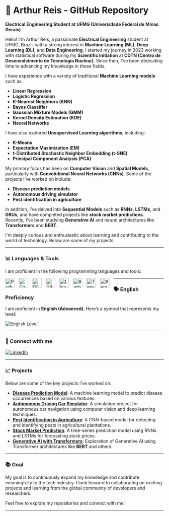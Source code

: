 # 🤖 Arthur Reis - GitHub Repository

**Electrical Engineering Student at UFMG (Universidade Federal de Minas Gerais)**

Hello! I'm Arthur Reis, a passionate **Electrical Engineering** student at UFMG, Brazil, with a strong interest in **Machine Learning (ML)**, **Deep Learning (DL)**, and **Data Engineering**. I started my journey in 2023 working with statistical software during my **Scientific Initiation** at **CDTN (Centro de Desenvolvimento de Tecnologia Nuclear)**. Since then, I’ve been dedicating time to advancing my knowledge in these fields.

I have experience with a variety of traditional **Machine Learning models** such as:
- **Linear Regression**
- **Logistic Regression**
- **K-Nearest Neighbors (KNN)**
- **Bayes Classifier**
- **Gaussian Mixture Models (GMM)**
- **Kernel Density Estimation (KDE)**
- **Neural Networks**

I have also explored **Unsupervised Learning algorithms**, including:
- **K-Means**
- **Expectation Maximization (EM)**
- **t-Distributed Stochastic Neighbor Embedding (t-SNE)**
- **Principal Component Analysis (PCA)**

My primary focus has been on **Computer Vision** and **Spatial Models**, particularly with **Convolutional Neural Networks (CNNs)**. Some of the projects I’ve worked on include:
- **Disease prediction models**
- **Autonomous driving simulator**
- **Pest identification in agriculture**

In addition, I’ve delved into **Sequential Models** such as **RNNs**, **LSTMs**, and **GRUs**, and have completed projects like **stock market predictions**. Recently, I’ve been studying **Generative AI** and neural architectures like **Transformers** and **BERT**.

I'm deeply curious and enthusiastic about learning and contributing to the world of technology. Below are some of my projects.

---

### 📊 Languages & Tools

I am proficient in the following programming languages and tools:

<img align="left" alt="Python" width="30px" style="padding-right:10px;" src="https://cdn.jsdelivr.net/gh/devicons/devicon/icons/python/python-plain.svg" />
<img align="left" alt="C++" width="30px" style="padding-right:10px;" src="https://cdn.jsdelivr.net/gh/devicons/devicon/icons/cplusplus/cplusplus-line.svg" />
<img align="left" alt="Git" width="30px" style="padding-right:10px;" src="https://cdn.jsdelivr.net/gh/devicons/devicon/icons/git/git-original.svg" />
<img align="left" alt="GitHub" width="30px" style="padding-right:10px;" src="https://cdn.jsdelivr.net/gh/devicons/devicon/icons/github/github-original.svg" />
<img align="left" alt="Linux" width="30px" style="padding-right:10px;" src="https://cdn.jsdelivr.net/gh/devicons/devicon/icons/linux/linux-original.svg" />
<img align="left" alt="Bash" width="30px" style="padding-right:10px;" src="https://cdn.jsdelivr.net/gh/devicons/devicon/icons/bash/bash-original.svg" />
<img align="left" alt="TensorFlow" width="30px" style="padding-right:10px;" src="https://cdn.jsdelivr.net/gh/devicons/devicon/icons/tensorflow/tensorflow-original.svg" />
<img align="left" alt="Keras" width="30px" style="padding-right:10px;" src="https://cdn.jsdelivr.net/gh/devicons/devicon/icons/keras/keras-original.svg" />

---

### 🗣️ English Proficiency
I am proficient in **English (Advanced)**. Here’s a symbol that represents my level:

![English Level](https://upload.wikimedia.org/wikipedia/commons/thumb/1/18/Flag_of_the_United_States.svg/320px-Flag_of_the_United_States.svg.png)

---

### 🔗 Connect with me

[![LinkedIn](https://cdn.jsdelivr.net/gh/devicons/devicon/icons/linkedin/linkedin-original.svg)](https://www.linkedin.com/in/arthur-reis)

---

### 📈 Projects
Below are some of the key projects I’ve worked on:

- **[Disease Prediction Model](#)**: A machine learning model to predict disease occurrences based on various features.
- **[Autonomous Driving Car Simulator](#)**: A simulation project for autonomous car navigation using computer vision and deep learning techniques.
- **[Pest Identification in Agriculture](#)**: A CNN-based model for detecting and identifying pests in agricultural plantations.
- **[Stock Market Prediction](#)**: A time-series prediction model using RNNs and LSTMs for forecasting stock prices.
- **[Generative AI with Transformers](#)**: Exploration of Generative AI using Transformer architectures like **BERT** and others.

---

### 📚 Goal
My goal is to continuously expand my knowledge and contribute meaningfully to the tech industry. I look forward to collaborating on exciting projects and learning from the global community of developers and researchers.

Feel free to explore my repositories and connect with me!

---
